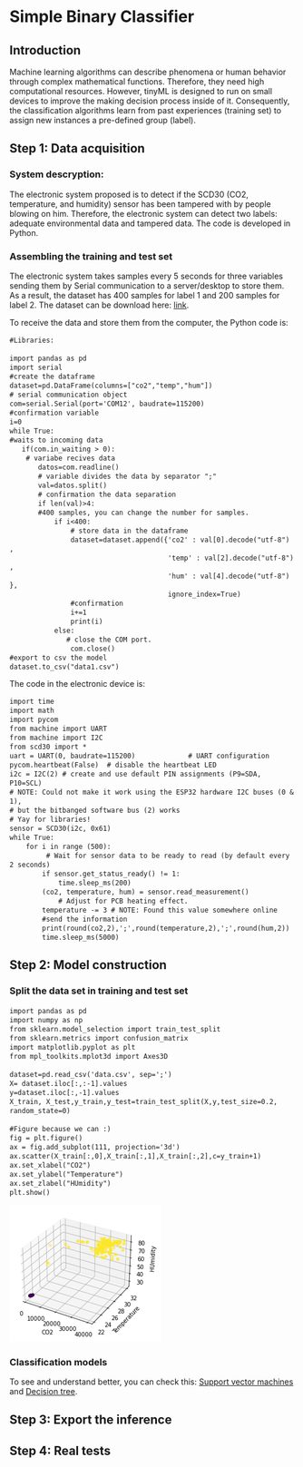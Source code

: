 # Simple Binary Classifier #

## Introduction ##

Machine learning algorithms can describe phenomena or human behavior through complex mathematical functions. Therefore, they need high computational resources. However, tinyML is designed to run on small devices to improve the making decision process inside of it. Consequently, the classification algorithms learn from past experiences 
(training set) to assign new instances a pre-defined group (label). 

## Step 1: Data acquisition ##

### System descryption: ###

The electronic system proposed is to detect if the SCD30 (CO2, temperature, and humidity) sensor has been tampered with by people blowing on him. Therefore, the electronic system can detect two labels: adequate environmental data and tampered data. The code is developed in Python. 

### Assembling the training and test set ###
 The electronic system takes samples every 5 seconds for three variables sending them by Serial communication to a server/desktop to store them. As a result, the dataset has 400 samples for label 1 and 200 samples for label 2. The dataset can be download here: [link](https://github.com/puldavid87/PYCOM/blob/main/8.%20ML/Simple%20Classifier/data.csv).
 
 To receive the data and store them from the computer, the Python code is:
 ```
#Libraries:

import pandas as pd
import serial 
#create the dataframe
dataset=pd.DataFrame(columns=["co2","temp","hum"])
# serial communication object
com=serial.Serial(port='COM12', baudrate=115200)
#confirmation variable
i=0
while True:
#waits to incoming data
    if(com.in_waiting > 0):
     # variabe recives data
        datos=com.readline()
        # variable divides the data by separator ";"
        val=datos.split()
        # confirmation the data separation
        if len(val)>4:
        #400 samples, you can change the number for samples.
            if i<400:
                # store data in the dataframe
                dataset=dataset.append({'co2' : val[0].decode("utf-8") , 
                                        'temp' : val[2].decode("utf-8") ,
                                        'hum' : val[4].decode("utf-8") },
                                        ignore_index=True)
                #confirmation
                i+=1
                print(i)
            else:
               # close the COM port.
                com.close()
#export to csv the model
dataset.to_csv("data1.csv")
 ```
The code in the electronic device is:

```
import time
import math
import pycom
from machine import UART                    
from machine import I2C
from scd30 import *
uart = UART(0, baudrate=115200)             # UART configuration
pycom.heartbeat(False)  # disable the heartbeat LED
i2c = I2C(2) # create and use default PIN assignments (P9=SDA, P10=SCL)
# NOTE: Could not make it work using the ESP32 hardware I2C buses (0 & 1), 
# but the bitbanged software bus (2) works
# Yay for libraries!
sensor = SCD30(i2c, 0x61)
while True:
    for i in range (500):
         # Wait for sensor data to be ready to read (by default every 2 seconds)
        if sensor.get_status_ready() != 1:
            time.sleep_ms(200)
        (co2, temperature, hum) = sensor.read_measurement()
            # Adjust for PCB heating effect. 
        temperature -= 3 # NOTE: Found this value somewhere online
        #send the information
        print(round(co2,2),';',round(temperature,2),';',round(hum,2))
        time.sleep_ms(5000)
```

## Step 2: Model construction ##

### Split the data set in training and test set ###
```
import pandas as pd
import numpy as np
from sklearn.model_selection import train_test_split
from sklearn.metrics import confusion_matrix
import matplotlib.pyplot as plt
from mpl_toolkits.mplot3d import Axes3D

dataset=pd.read_csv('data.csv', sep=';')
X= dataset.iloc[:,:-1].values
y=dataset.iloc[:,-1].values
X_train, X_test,y_train,y_test=train_test_split(X,y,test_size=0.2, random_state=0)

#Figure because we can :)
fig = plt.figure()
ax = fig.add_subplot(111, projection='3d')
ax.scatter(X_train[:,0],X_train[:,1],X_train[:,2],c=y_train+1)
ax.set_xlabel("CO2")
ax.set_ylabel("Temperature")
ax.set_zlabel("HUmidity")
plt.show()
```
![Figure](https://github.com/puldavid87/PYCOM/blob/main/8.%20ML/Simple%20Classifier/fig.png)

### Classification models ### 

To see and understand better, you can check this: [Support vector machines](https://scikit-learn.org/stable/modules/svm.html) and [Decision tree](https://scikit-learn.org/stable/modules/tree.html).

## Step 3: Export the inference ## 
## Step 4: Real tests ## 
